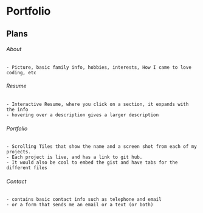 # Portfolio

## Plans

###### About
  
    - Picture, basic family info, hobbies, interests, How I came to love coding, etc
  
###### Resume
  
    - Interactive Resume, where you click on a section, it expands with the info 
    - hovering over a description gives a larger description
  
###### Portfolio
  
    - Scrolling Tiles that show the name and a screen shot from each of my projects. 
    - Each project is live, and has a link to git hub. 
    - It would also be cool to embed the gist and have tabs for the different files
    
###### Contact
  
    - contains basic contact info such as telephone and email
    - or a form that sends me an email or a text (or both)
    
